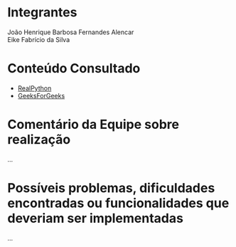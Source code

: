 # Integrantes

João Henrique Barbosa Fernandes Alencar</br>
Eike Fabrício da Silva

# Conteúdo Consultado

* [RealPython](https://realpython.com/linked-lists-python/)
* [GeeksForGeeks](https://www.geeksforgeeks.org/python-linked-list/)

# Comentário da Equipe sobre realização

...

# Possíveis problemas, dificuldades encontradas ou funcionalidades que deveriam ser implementadas

...